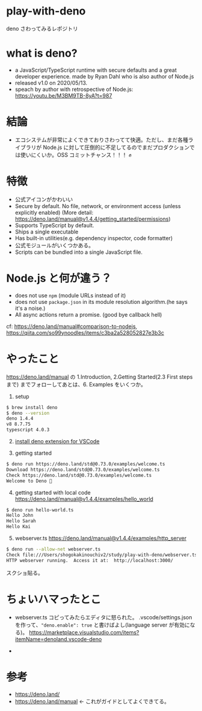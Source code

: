 # play-with-deno

deno さわってみるレポジトリ

# what is deno?

- a JavaScript/TypeScript runtime with secure defaults and a great developer experience. made by Ryan Dahl who is also author of Node.js
- released v1.0 on 2020/05/13.
- speach by author with retrospective of Node.js: https://youtu.be/M3BM9TB-8yA?t=987

# 結論

- エコシステムが非常によくできておりさわってて快適。ただし、まだ各種ライブラリが Node.js に対して圧倒的に不足してるのでまだプロダクションでは使いにくいか。OSS コミットチャンス！！！ :fist:

# 特徴

- 公式アイコンがかわいい
- Secure by default. No file, network, or environment access (unless explicitly enabled) (More detail: https://deno.land/manual@v1.4.4/getting_started/permissions)
- Supports TypeScript by default.
- Ships a single executable
- Has built-in utilities(e.g. dependency inspector, code formatter)
- 公式モジュールがいくつかある。
- Scripts can be bundled into a single JavaScript file.

# Node.js と何が違う？

- does not use `npm` (module URLs instead of it)
- does not use `package.json` in its module resolution algorithm.(he says it's a noise.)
- All async actions return a promise. (good bye callback hell)

cf: https://deno.land/manual#comparison-to-nodejs, https://qiita.com/so99ynoodles/items/c3ba2a528052827e3b3c

# やったこと

https://deno.land/manual の 1.Introduction, 2.Getting Started(2.3 First steps まで) までフォローしてあとは、6. Examples をいくつか。

1. setup

```sh
$ brew install deno
$ deno --version
deno 1.4.4
v8 8.7.75
typescript 4.0.3
```

2. [install deno extension for VSCode](https://marketplace.visualstudio.com/items?itemName=denoland.vscode-deno)

3. getting started

```sh
$ deno run https://deno.land/std@0.73.0/examples/welcome.ts
Download https://deno.land/std@0.73.0/examples/welcome.ts
Check https://deno.land/std@0.73.0/examples/welcome.ts
Welcome to Deno 🦕
```

4. getting started with local code  
   https://deno.land/manual@v1.4.4/examples/hello_world

```sh
$ deno run hello-world.ts
Hello John
Hello Sarah
Hello Kai
```

5. webserver.ts
   https://deno.land/manual@v1.4.4/examples/http_server

```sh
$ deno run --allow-net webserver.ts
Check file:///Users/shogokakinouchiv2/study/play-with-deno/webserver.ts
HTTP webserver running.  Access it at:  http://localhost:3000/
```

スクショ貼る。

# ちょいハマったとこ

- webserver.ts コピってみたらエディタに怒られた。
  .vscode/settings.json を作って、`"deno.enable": true` と書けばよし(language server が有効になる)。
  https://marketplace.visualstudio.com/items?itemName=denoland.vscode-deno

-

# 参考

- https://deno.land/
- https://deno.land/manual <- これがガイドとしてよくできてる。
